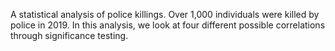 A statistical analysis of police killings. Over 1,000 individuals were killed by police in 2019. In this analysis, we look at four different possible correlations through significance testing.
